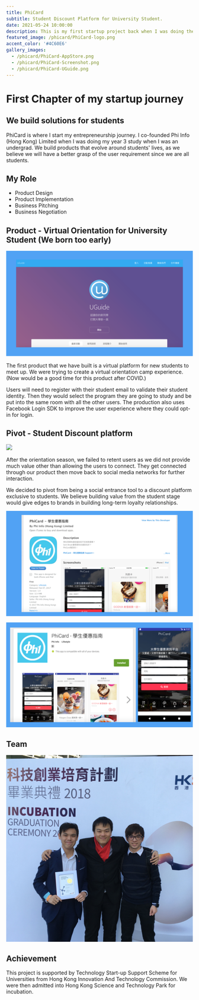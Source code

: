 ```yaml
---
title: PhiCard
subtitle: Student Discount Platform for University Student.
date: 2021-05-24 10:00:00
description: This is my first startup project back when I was doing the year three of my undergrad.
featured_image: /phicard/PhiCard-logo.png
accent_color: '#4C60E6'
gallery_images:
  - /phicard/PhiCard-AppStore.png
  - /phicard/PhiCard-Screenshot.png
  - /phicard/PhiCard-UGuide.png
---
```


# First Chapter of my startup journey
## We build solutions for students

PhiCard is where I start my entrepreneurship journey. I co-founded Phi Info (Hong Kong) Limited when I was doing my year 3 study when I was an undergrad. We build products that evolve around students' lives, as we believe we will have a better grasp of the user requirement since we are all students.

## My Role

- Product Design
- Product Implementation
- Business Pitching
- Business Negotiation

## Product - Virtual Orientation for University Student (We born too early)

![](/images/projects/phicard/PhiCard-UGuide.png)

The first product that we have built is a virtual platform for new students to meet up. We were trying to create a virtual orientation camp experience. (Now would be a good time for this product after COVID.)

Users will need to register with their student email to validate their student identity. Then they would select the program they are going to study and be put into the same room with all the other users. The production also uses Facebook Login SDK to improve the user experience where they could opt-in for login.

## Pivot - Student Discount platform

![](/images/projects/phicard/Screenshot.png)

After the orientation season, we failed to retent users as we did not provide much value other than allowing the users to connect. They get connected through our product then move back to social media networks for further interaction.

We decided to pivot from being a social entrance tool to a discount platform exclusive to students. We believe building value from the student stage would give edges to brands in building long-term loyalty relationships.

![](/images/projects/phicard/PhiCard-AppStore.png)


![](/images/projects/phicard/PhiCard-Android.png)

## Team

![](/images/projects/phicard/phi_team.jpg)

## Achievement

This project is supported by Technology Start-up Support Scheme for Universities from Hong Kong Innovation And Technology Commission. We were then admitted into Hong Kong Science and Technology Park for incubation.